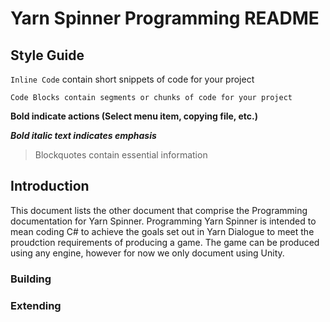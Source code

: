 # Yarn Spinner Programming README

## Style Guide

`Inline Code` contain short snippets of code for your project

    Code Blocks contain segments or chunks of code for your project

**Bold indicate actions (Select menu item, copying file, etc.)**

***Bold italic text indicates emphasis***

> Blockquotes contain essential information

## Introduction

This document lists the other document that comprise the Programming documentation for Yarn Spinner. Programming Yarn Spinner is intended to mean coding C# to achieve the goals set out in Yarn Dialogue to meet the proudction requirements of producing a game. The game can be produced using any engine, however for now we only document using Unity.

### Building


### Extending
